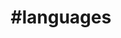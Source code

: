 ---
title                : "#languages"
permalink            : "/tag/languages"
tags : 
- "#languages"
---